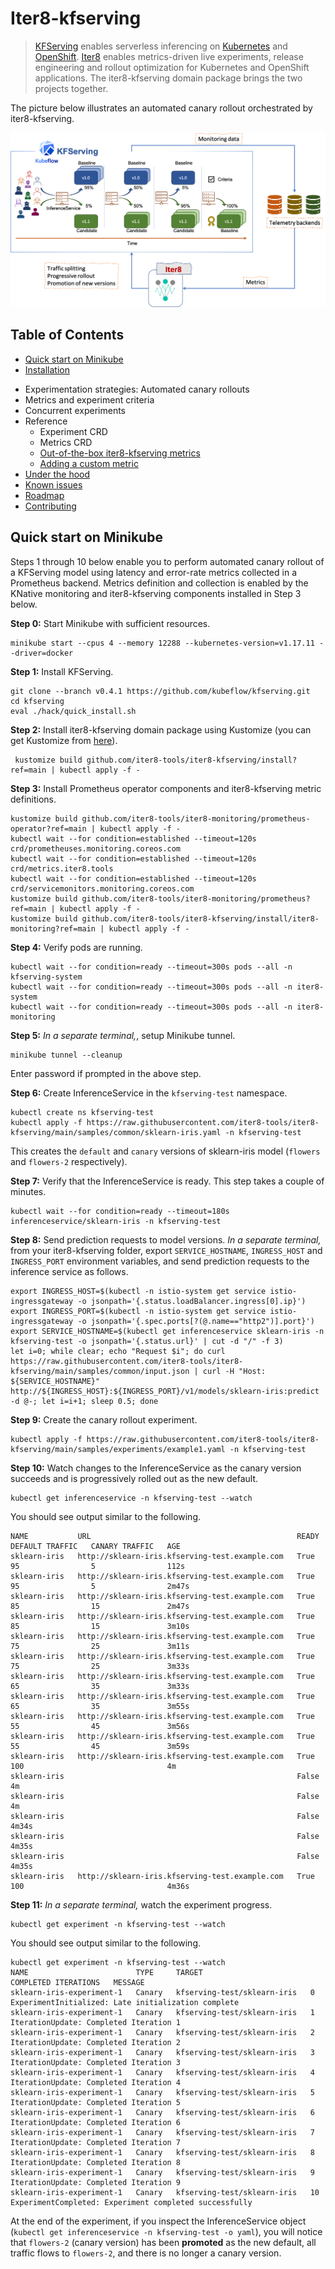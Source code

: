 # Iter8-kfserving
> [KFServing](https://github.com/kubeflow/kfserving) enables serverless inferencing on [Kubernetes](https://kubernetes.io) and [OpenShift](https://www.openshift.com). [Iter8](https://iter8.tools) enables metrics-driven live experiments, release engineering and rollout optimization for Kubernetes and OpenShift applications. The iter8-kfserving domain package brings the two projects together.

The picture below illustrates an automated canary rollout orchestrated by iter8-kfserving.

![Automated canary rollout orchestrated by iter8-kfserving](docs/images/iter8kfservingquickstart.png)

## Table of Contents
- [Quick start on Minikube](#Quick-start-on-Minikube)
- [Installation](./docs/installation.md)
<!-- - [Anatomy of an Experiment](./docs/anatomy.md) -->
- Experimentation strategies: Automated canary rollouts
- Metrics and experiment criteria
- Concurrent experiments
- Reference
  * Experiment CRD
  * Metrics CRD
  * [Out-of-the-box iter8-kfserving metrics](./docs/metrics_ootb.md)
  * [Adding a custom metric](./docs/metrics_custom.md)
- [Under the hood](./docs/underthehood.md)
- [Known issues](./docs/knownissues.md)
- [Roadmap](./docs/roadmap.md)
- [Contributing](./docs/roadmap.md#Contributing)

## Quick start on Minikube
Steps 1 through 10 below enable you to perform automated canary rollout of a KFServing model using latency and error-rate metrics collected in a Prometheus backend. Metrics definition and collection is enabled by the KNative monitoring and iter8-kfserving components installed in Step 3 below.

**Step 0:** Start Minikube with sufficient resources.
```
minikube start --cpus 4 --memory 12288 --kubernetes-version=v1.17.11 --driver=docker
```

**Step 1:** Install KFServing.
```
git clone --branch v0.4.1 https://github.com/kubeflow/kfserving.git
cd kfserving
eval ./hack/quick_install.sh
```

**Step 2:** Install iter8-kfserving domain package using Kustomize (you can get Kustomize from [here](https://kubectl.docs.kubernetes.io/installation/kustomize/)).
```
 kustomize build github.com/iter8-tools/iter8-kfserving/install?ref=main | kubectl apply -f -
```

**Step 3:** Install Prometheus operator components and iter8-kfserving metric definitions.
```
kustomize build github.com/iter8-tools/iter8-monitoring/prometheus-operator?ref=main | kubectl apply -f -
kubectl wait --for condition=established --timeout=120s crd/prometheuses.monitoring.coreos.com
kubectl wait --for condition=established --timeout=120s crd/metrics.iter8.tools
kubectl wait --for condition=established --timeout=120s crd/servicemonitors.monitoring.coreos.com
kustomize build github.com/iter8-tools/iter8-monitoring/prometheus?ref=main | kubectl apply -f -
kustomize build github.com/iter8-tools/iter8-kfserving/install/iter8-monitoring?ref=main | kubectl apply -f -
```

**Step 4:** Verify pods are running.
```
kubectl wait --for condition=ready --timeout=300s pods --all -n kfserving-system
kubectl wait --for condition=ready --timeout=300s pods --all -n iter8-system
kubectl wait --for condition=ready --timeout=300s pods --all -n iter8-monitoring
```

**Step 5:** *In a separate terminal,*, setup Minikube tunnel.
```
minikube tunnel --cleanup
```
Enter password if prompted in the above step.

**Step 6:** Create InferenceService in the `kfserving-test` namespace.
```
kubectl create ns kfserving-test
kubectl apply -f https://raw.githubusercontent.com/iter8-tools/iter8-kfserving/main/samples/common/sklearn-iris.yaml -n kfserving-test
```
This creates the `default` and `canary` versions of sklearn-iris model (`flowers` and `flowers-2` respectively).

**Step 7:** Verify that the InferenceService is ready. This step takes a couple of minutes.
```
kubectl wait --for condition=ready --timeout=180s inferenceservice/sklearn-iris -n kfserving-test
```

**Step 8:** Send prediction requests to model versions. *In a separate terminal,* from your iter8-kfserving folder, export `SERVICE_HOSTNAME`, `INGRESS_HOST` and `INGRESS_PORT` environment variables, and send prediction requests to the inference service as follows.
```
export INGRESS_HOST=$(kubectl -n istio-system get service istio-ingressgateway -o jsonpath='{.status.loadBalancer.ingress[0].ip}')
export INGRESS_PORT=$(kubectl -n istio-system get service istio-ingressgateway -o jsonpath='{.spec.ports[?(@.name=="http2")].port}')
export SERVICE_HOSTNAME=$(kubectl get inferenceservice sklearn-iris -n kfserving-test -o jsonpath='{.status.url}' | cut -d "/" -f 3)
let i=0; while clear; echo "Request $i"; do curl https://raw.githubusercontent.com/iter8-tools/iter8-kfserving/main/samples/common/input.json | curl -H "Host: ${SERVICE_HOSTNAME}" http://${INGRESS_HOST}:${INGRESS_PORT}/v1/models/sklearn-iris:predict -d @-; let i=i+1; sleep 0.5; done
```

**Step 9:** Create the canary rollout experiment.
```
kubectl apply -f https://raw.githubusercontent.com/iter8-tools/iter8-kfserving/main/samples/experiments/example1.yaml -n kfserving-test
```

**Step 10:** Watch changes to the InferenceService as the canary version succeeds and is progressively rolled out as the new default.
```
kubectl get inferenceservice -n kfserving-test --watch
```

You should see output similar to the following.

```
NAME           URL                                              READY   DEFAULT TRAFFIC   CANARY TRAFFIC   AGE
sklearn-iris   http://sklearn-iris.kfserving-test.example.com   True    95                5                112s
sklearn-iris   http://sklearn-iris.kfserving-test.example.com   True    95                5                2m47s
sklearn-iris   http://sklearn-iris.kfserving-test.example.com   True    85                15               2m47s
sklearn-iris   http://sklearn-iris.kfserving-test.example.com   True    85                15               3m10s
sklearn-iris   http://sklearn-iris.kfserving-test.example.com   True    75                25               3m11s
sklearn-iris   http://sklearn-iris.kfserving-test.example.com   True    75                25               3m33s
sklearn-iris   http://sklearn-iris.kfserving-test.example.com   True    65                35               3m33s
sklearn-iris   http://sklearn-iris.kfserving-test.example.com   True    65                35               3m55s
sklearn-iris   http://sklearn-iris.kfserving-test.example.com   True    55                45               3m56s
sklearn-iris   http://sklearn-iris.kfserving-test.example.com   True    55                45               3m59s
sklearn-iris   http://sklearn-iris.kfserving-test.example.com   True    100                                4m
sklearn-iris                                                    False                                      4m
sklearn-iris                                                    False                                      4m
sklearn-iris                                                    False                                      4m34s
sklearn-iris                                                    False                                      4m35s
sklearn-iris                                                    False                                      4m35s
sklearn-iris   http://sklearn-iris.kfserving-test.example.com   True    100                                4m36s
```

**Step 11:** *In a separate terminal,* watch the experiment progress.
```
kubectl get experiment -n kfserving-test --watch
```

You should see output similar to the following.

```
kubectl get experiment -n kfserving-test --watch
NAME                        TYPE     TARGET                        COMPLETED ITERATIONS   MESSAGE
sklearn-iris-experiment-1   Canary   kfserving-test/sklearn-iris   0                      ExperimentInitialized: Late initialization complete
sklearn-iris-experiment-1   Canary   kfserving-test/sklearn-iris   1                      IterationUpdate: Completed Iteration 1
sklearn-iris-experiment-1   Canary   kfserving-test/sklearn-iris   2                      IterationUpdate: Completed Iteration 2
sklearn-iris-experiment-1   Canary   kfserving-test/sklearn-iris   3                      IterationUpdate: Completed Iteration 3
sklearn-iris-experiment-1   Canary   kfserving-test/sklearn-iris   4                      IterationUpdate: Completed Iteration 4
sklearn-iris-experiment-1   Canary   kfserving-test/sklearn-iris   5                      IterationUpdate: Completed Iteration 5
sklearn-iris-experiment-1   Canary   kfserving-test/sklearn-iris   6                      IterationUpdate: Completed Iteration 6
sklearn-iris-experiment-1   Canary   kfserving-test/sklearn-iris   7                      IterationUpdate: Completed Iteration 7
sklearn-iris-experiment-1   Canary   kfserving-test/sklearn-iris   8                      IterationUpdate: Completed Iteration 8
sklearn-iris-experiment-1   Canary   kfserving-test/sklearn-iris   9                      IterationUpdate: Completed Iteration 9
sklearn-iris-experiment-1   Canary   kfserving-test/sklearn-iris   10                     ExperimentCompleted: Experiment completed successfully
```

At the end of the experiment, if you inspect the InferenceService object (`kubectl get inferenceservice -n kfserving-test -o yaml`), you will notice that `flowers-2` (canary version) has been **promoted** as the new default, all traffic flows to `flowers-2`, and there is no longer a canary version.